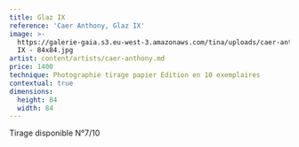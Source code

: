 ```yaml
---
title: Glaz IX
reference: 'Caer Anthony, Glaz IX'
image: >-
  https://galerie-gaia.s3.eu-west-3.amazonaws.com/tina/uploads/caer-anthony/galerie-gaia-caer-anthonyGLAZ
  IX - 84x84.jpg
artist: content/artists/caer-anthony.md
price: 1400
technique: Photographie tirage papier Edition en 10 exemplaires
contextual: true
dimensions:
  height: 84
  width: 84
---
```


Tirage disponible N°7/10
